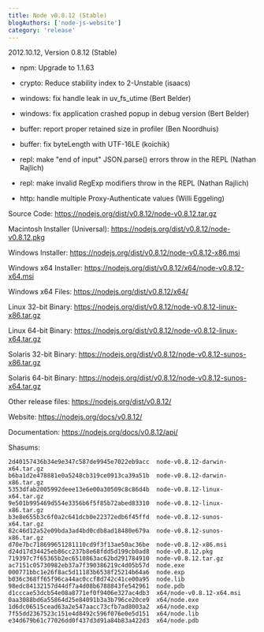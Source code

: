 ```yaml
---
title: Node v0.8.12 (Stable)
blogAuthors: ['node-js-website']
category: 'release'
---
```


2012.10.12, Version 0.8.12 (Stable)

* npm: Upgrade to 1.1.63

* crypto: Reduce stability index to 2-Unstable (isaacs)

* windows: fix handle leak in uv_fs_utime (Bert Belder)

* windows: fix application crashed popup in debug version (Bert Belder)

* buffer: report proper retained size in profiler (Ben Noordhuis)

* buffer: fix byteLength with UTF-16LE (koichik)

* repl: make "end of input" JSON.parse() errors throw in the REPL (Nathan Rajlich)

* repl: make invalid RegExp modifiers throw in the REPL (Nathan Rajlich)

* http: handle multiple Proxy-Authenticate values (Willi Eggeling)

Source Code: https://nodejs.org/dist/v0.8.12/node-v0.8.12.tar.gz

Macintosh Installer (Universal): https://nodejs.org/dist/v0.8.12/node-v0.8.12.pkg

Windows Installer: https://nodejs.org/dist/v0.8.12/node-v0.8.12-x86.msi

Windows x64 Installer: https://nodejs.org/dist/v0.8.12/x64/node-v0.8.12-x64.msi

Windows x64 Files: https://nodejs.org/dist/v0.8.12/x64/

Linux 32-bit Binary: https://nodejs.org/dist/v0.8.12/node-v0.8.12-linux-x86.tar.gz

Linux 64-bit Binary: https://nodejs.org/dist/v0.8.12/node-v0.8.12-linux-x64.tar.gz

Solaris 32-bit Binary: https://nodejs.org/dist/v0.8.12/node-v0.8.12-sunos-x86.tar.gz

Solaris 64-bit Binary: https://nodejs.org/dist/v0.8.12/node-v0.8.12-sunos-x64.tar.gz

Other release files: https://nodejs.org/dist/v0.8.12/

Website: https://nodejs.org/docs/v0.8.12/

Documentation: https://nodejs.org/docs/v0.8.12/api/

Shasums:

```
2d40157436b34e9e347c587de9945e7022eb9acc  node-v0.8.12-darwin-x64.tar.gz
b6ba1d2e478881e0a5248cb319ce0913ca39a51b  node-v0.8.12-darwin-x86.tar.gz
5353dfab2005992deee13e6e00a30509c8c86d4b  node-v0.8.12-linux-x64.tar.gz
9e501b995469d554e3356b6f5f85b72abed83310  node-v0.8.12-linux-x86.tar.gz
b3e8e655b3c6f0a2c641dcb0e22372edb6f45ffd  node-v0.8.12-sunos-x64.tar.gz
82c46d12a52e09bda3ad4bd0cdb8ad18480e679a  node-v0.8.12-sunos-x86.tar.gz
d70e7bc718699651281110cd9f3f13ae50ac36be  node-v0.8.12-x86.msi
d24d17d34425eb86cc237b8e68fdd5d199cb0ad8  node-v0.8.12.pkg
719397c7f65365b2ec6510863ac62bd291784910  node-v0.8.12.tar.gz
ac7151c05730982eb37a7f390386219c4d05b57d  node.exe
000771bbc1e26f8ac5d11183b6538f25214b64a6  node.exp
b036c368ff65f96ca44ac0ccf8d742c41ce00a95  node.lib
98edc84132157d44df7a4d08b6788843fe542961  node.pdb
d1cccae53dcb54e08a8771ef0f9406e327ac4db3  x64/node-v0.8.12-x64.msi
0aa3088bd6a55864d25e84091b3a3b796ce20ce9  x64/node.exe
1d6dc06515cead63a2e547aacc73cfb7ad8003a2  x64/node.exp
7f55dd2367523c151e4d8492c596f076e0e5d151  x64/node.lib
e34d679b61c77026dd0f437d3d91a84b83a422d3  x64/node.pdb
```
